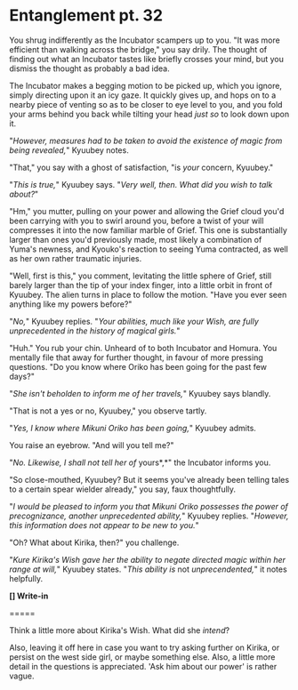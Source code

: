 # Entanglement pt. 32

You shrug indifferently as the Incubator scampers up to you. "It was more efficient than walking across the bridge," you say drily. The thought of finding out what an Incubator tastes like briefly crosses your mind, but you dismiss the thought as probably a bad idea.

The Incubator makes a begging motion to be picked up, which you ignore, simply directing upon it an icy gaze. It quickly gives up, and hops on to a nearby piece of venting so as to be closer to eye level to you, and you fold your arms behind you back while tilting your head *just so* to look down upon it.

"*However, measures had to be taken to avoid the existence of magic from being revealed,*" Kyuubey notes.

"That," you say with a ghost of satisfaction, "is *your* concern, Kyuubey."

"*This is true,*" Kyuubey says. "*Very well, then. What did you wish to talk about?*"

"Hm," you mutter, pulling on your power and allowing the Grief cloud you'd been carrying with you to swirl around you, before a twist of your will compresses it into the now familiar marble of Grief. This one is substantially larger than ones you'd previously made, most likely a combination of Yuma's newness, and Kyouko's reaction to seeing Yuma contracted, as well as her own rather traumatic injuries.

"Well, first is this," you comment, levitating the little sphere of Grief, still barely larger than the tip of your index finger, into a little orbit in front of Kyuubey. The alien turns in place to follow the motion. "Have you ever seen anything like my powers before?"

"*No,*" Kyuubey replies. "*Your abilities, much like your Wish, are fully unprecedented in the history of magical girls.*"

"Huh." You rub your chin. Unheard of to both Incubator and Homura. You mentally file that away for further thought, in favour of more pressing questions. "Do you know where Oriko has been going for the past few days?"

"*She isn't beholden to inform me of her travels,*" Kyuubey says blandly.

"That is not a yes or no, Kyuubey," you observe tartly.

"*Yes, I know where Mikuni Oriko has been going,*" Kyuubey admits.

You raise an eyebrow. "And will you tell me?"

"*No. Likewise, I shall not tell her of* yours\*,\*" the Incubator informs you.

"So close-mouthed, Kyuubey? But it seems you've already been telling tales to a certain spear wielder already," you say, faux thoughtfully.

"*I would be pleased to inform you that Mikuni Oriko possesses the power of precognizance, another unprecedented ability,*" Kyuubey replies. "*However, this information does not appear to be new to you.*"

"Oh? What about Kirika, then?" you challenge.

"*Kure Kirika's Wish gave her the ability to negate directed magic within her range at will,*" Kyuubey states. "*This ability is* not *unprecendented,*" it notes helpfully.

**\[] Write-in**

\=====​

Think a little more about Kirika's Wish. What did she *intend*?

Also, leaving it off here in case you want to try asking further on Kirika, or persist on the west side girl, or maybe something else. Also, a little more detail in the questions is appreciated. 'Ask him about our power' is rather vague.
